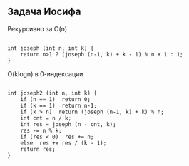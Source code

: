 ## Задача Иосифа

Рекурсивно за O(n)

```

int joseph (int n, int k) {
	return n>1 ? (joseph (n-1, k) + k - 1) % n + 1 : 1;
}

```

O(klogn) в 0-индексации
```

int joseph2 (int n, int k) {
	if (n == 1)  return 0;
	if (k == 1)  return n-1;
	if (k > n)  return (joseph (n-1, k) + k) % n;
	int cnt = n / k;
	int res = joseph (n - cnt, k);
	res -= n % k;
	if (res < 0)  res += n;
	else  res += res / (k - 1);
	return res;
}
```
